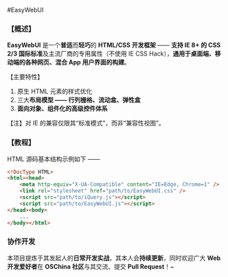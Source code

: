 #EasyWebUI

### 【概述】

**EasyWebUI** 是一个**普适**而**轻巧**的 **HTML/CSS 开发框架** —— **支持 IE 8+ 的 CSS 2/3 国际标准**及主流厂商的专用属性（不使用 IE CSS Hack），**通用于桌面端、移动端的各种网页、混合 App 用户界面的构建**。

【主要特性】
1. 原生 HTML 元素的样式优化
2. 三大**布局模型 —— 行列栅格、流动盒、弹性盒**
3. **面向对象、组件化的高级控件体系**

【注】对 IE 的兼容仅限其“标准模式”，而非“兼容性视图”。

### 【教程】

HTML 源码基本结构示例如下 ——
```html
<!DocType HTML>
<html><head>
    <meta http-equiv="X-UA-Compatible" content="IE=Edge, Chrome=1" />
    <link rel="stylesheet" href="path/to/EasyWebUI.css" />
    <script src="path/to/iQuery.js"></script>
    <script src="path/to/EasyWebUI.js"></script>
</head><body>
    ...
</body></html>
```

### 协作开发

本项目提炼于其发起人的**日常开发实战**，其本人会**持续更新**，同时欢迎广大 **Web 开发爱好者**在 **OSChina 社区**与其交流、提交 **Pull Request**！~